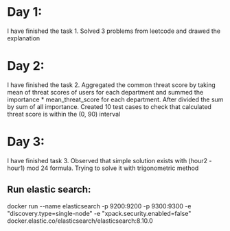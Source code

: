 # Day 1: 
I have finished the task 1. Solved 3 problems from leetcode and drawed the explanation
# Day 2: 
I have finished the task 2. Aggregated the common threat score by taking mean of threat scores of users for
each department and summed the importance * mean_threat_score for each department. After divided the sum
by sum of all importance. Created 10 test cases to check that calculated threat score is within the (0, 90)
interval
# Day 3: 
I have finished task 3. Observed that simple solution exists with (hour2 - hour1) mod 24 formula. Trying to solve it with trigonometric method

## Run elastic search:
docker run --name elasticsearch -p 9200:9200 -p 9300:9300 -e "discovery.type=single-node" -e "xpack.security.enabled=false" docker.elastic.co/elasticsearch/elasticsearch:8.10.0
